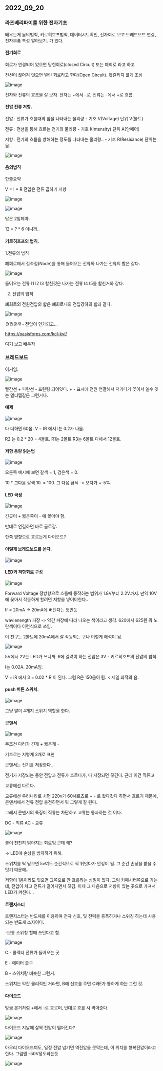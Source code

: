 ## 2022_09_20

### 라즈베리파이를 위한 전자기초

배우는게 옴의법칙, 키르히호프법칙, 데이터시트확인, 전자회로 보고 브레드보드 연결, 전자부품 특성 알아보기. 가 있다.

#### 전기회로

회로가 연결되어 있으면 닫힌회로(closed Circuit) 또는 폐회로 라고 하고

전선이 끊어져 잇으면 열린 회로라고 한다(Open Circuit). 헷갈리지 않게 조심

![image](https://user-images.githubusercontent.com/94778099/191191251-7430a8f2-4c62-4aa0-9a11-e9f7b2cdd48a.png)


전자와 전류의 흐름을 잘 보자. 전자는 +에서 -로, 전류는 -에서 +로 흐름.



#### 전압 전류 저항.

전압 : 전류가 흐를때의 힘을 나타내는 물리량  - 기호 V(Voltage) 단위 V(볼트)
  
전류 : 전선을 통해 흐르는 전기의 물리량   - 기호 I(Intensity) 단위 A(암페어)

저항 : 전기의 흐름을 방해하는 정도를 나타내는 물리량.. -  기호 R(Resisance)  단위는 옴.

![image](https://user-images.githubusercontent.com/94778099/191191721-83dae3a9-9ec2-4abf-bba2-651c360bd3fa.png)



#### 옴의법칙

한줄요약

V = I * R  전압은 전류 곱하기 저항

![image](https://user-images.githubusercontent.com/94778099/191192083-328ce407-22f9-438b-9f3c-10e7b7af9f44.png)



![image](https://user-images.githubusercontent.com/94778099/191192209-30570fe8-38d0-4426-83b0-b940448af63c.png)

답은 2암페아.

12 = ? * 6 이니까..

#### 키르히호프의 법칙.

1.전류의 법칙

폐회로에서 접속점(Node)를 통해 들어오는 전류와 나가는 전류의 합은 같다.

![image](https://user-images.githubusercontent.com/94778099/191192520-5ffd0d3b-c34b-4bde-a39e-8728a891a881.png)

들어오는 전류 I1 I2 I3 합친것은 나가는 전류 I4 I5를 합친거와 같다.



2. 전압의 법칙

폐회로의 전원전압의 합은 폐회로내의 전압강하의 합과 같다.

![image](https://user-images.githubusercontent.com/94778099/191192720-be16d69d-7b10-489e-a1a1-9b9cdaa0c10b.png)

*전압강하* - 전압이 인가되고...

https://oasisfores.com/kcl-kvl/

여기 보고 배우자


### 브레드보드

이거임.

![image](https://user-images.githubusercontent.com/94778099/191194091-a61bf219-5a70-43e0-a162-2f6c9de0f782.png)

빨간선 + 파란선 - 프린팅 되어잇다. + - 표시에 전원 연결해서 저기다가 꽂아서 쓸수 잇는 멀티탭같은 그런거다.



#### 예제

![image](https://user-images.githubusercontent.com/94778099/191194806-dab73aff-6ee3-4820-a8cb-d29d23d5106b.png)

다 더하면 60옴.  V = IR 에서 I는 0.2가 나옴.

R2 는 0.2 * 20 = 4볼트. R1는 2볼트 R3는 6볼트 다해서 12볼트.


#### 저항 용량 읽는법

![image](https://user-images.githubusercontent.com/94778099/191195484-3581c929-1c9c-4496-aba6-eedbb88860ac.png)

오른쪽 예시에 보면 갈색 = 1, 검은색 = 0. 

10 * 그다음 갈색 10. = 100. 그 다음 금색 -> 오차가 +-5%.


#### LED 극성

![image](https://user-images.githubusercontent.com/94778099/191195864-ef488b00-6b51-4262-b88e-c68d9fd7920b.png)

긴곳이 + 짧은쪽이 - 에 꽂아야 함.

반대로 연결하면 바로 골로감.

한쪽 방향으로 흐르는게 다이오드?



#### 이렇게 브레드보드를 쓴다.

![image](https://user-images.githubusercontent.com/94778099/191196447-098b6468-cb67-49b5-8ec4-c4575abefdae.png)


#### LED와 저항회로 구성

![image](https://user-images.githubusercontent.com/94778099/191196761-e45c5b1e-94aa-4f32-aec5-ad9b7278f8af.png)

Forward Voltage 정방향으로 흐를때 동작하는 범위가 1.8V부터 2.2V까지. 만약 10V에 꽂아서 작동하게 할려면 저항을 넣어야한다..

If = 20mA -> 20mA에 버틴다는 뜻인듯


wavlenength 파장 -> 약간 파장에 따라 나오는 색이라고 생각. 620에서 625뭔 뭐 노란색이다 이런식으로 쓰임.

이 친구는 2볼트에 20mA에서 잘 작동되는 구나 이렇게 해석이 됨.


![image](https://user-images.githubusercontent.com/94778099/191197571-fe3ec1e5-949a-4b9c-b7f3-ec1432c0d698.png)


5V에서 2V는 LED가 쓰니까. R에 걸려야 하는 전압은 3V - 키르히호프의 전압의 법칙.

I는 0.02A. 20mA임.

V = iR 에서 3 = 0.02 * R 이 된다. 그럼 R은 150옴이 됨. < 제일 최적의 옴.



#### push 버튼 스위치.

![image](https://user-images.githubusercontent.com/94778099/191198739-ea902b40-251f-4116-bb51-450cea435000.png)

그냥 발이 4개지 스위치 역할을 한다.


#### 콘덴서

![image](https://user-images.githubusercontent.com/94778099/191199346-3c7c14dc-7b60-4a6a-ac95-08257a806775.png)

무조건 다리가 긴게 + 짧은게 -

기호로는 저렇게 3개로 표현

콘덴서는 전기를 저장한다...

전기가 저장되는 동안 전압과 전류가 흐르다가, 다 저장되면 끊긴다. 근데 이건 직류고

교류에선 다르다.

교류에선 우리나라로 치면 220v가 60헤르츠로 + - 로 왔다갓다 하면서 흐르기 때문에, 콘덴서에서 전류 전압 충전하면서 뭐 그렇게 잘 된다..

그래서 콘덴서의 특징이 직류는 차단하고 교류는 통과하는 것 이다.

DC - 직류 AC - 교류

![image](https://user-images.githubusercontent.com/94778099/191202374-e22f3163-3a66-45af-9d17-bc81836cc9d3.png)


불이 천천히 밝아지는 회로임 근데 왜?

-> LED에 손상을 방지하기 위해.

스위치를 딱 닫으면 5v여도 순간적으로 팍 튀엇다가 안정이 됨. 그 순간 손상을 받을 수 잇기 때문에..

저항이 1옴이라도 잇으면 그쪽으로 안 흐를려는 성질이 있다. 그럼 커패시터쪽으로 가는데,  전압이 차고 전류가 떨어지면서 끊김. 이제 그 다음으로 저항이
있는 곳으로 가져서 LED가 켜진다...


#### 트랜지스터

트랜지스터는 반도체를 이용하여 전자 신호, 및 전력을 증폭하거나 스위칭 하는데 사용되는 반도체 소자이다.

-보통 스위칭 할때 쓰인다고 함.


![image](https://user-images.githubusercontent.com/94778099/191203394-65203f96-8a8b-446f-bfae-1cc9be2e43b2.png)


C - 콜렉터 전류가 들어오는 곳

E - 에미터 출구

B - 스위치랑 비슷한 그런거.

스위치는 약간 물리적인 거라면, B에 신호를 주면 C와E가 통하게 하는 그런 것.

#### 다이오드

방금 본거처럼 +에서 -로 흐르며, 반대로 흐를 시 막아준다.

![image](https://user-images.githubusercontent.com/94778099/191203884-f239775b-d96b-4a5a-8435-e1a4a178c029.png)

다이오드 지날때 살짝 전압이 떨어진다? 

![image](https://user-images.githubusercontent.com/94778099/191204434-3fc351af-a6f0-4c15-b894-81890650da12.png)


아무리 다이오드여도, 일정 전압 넘기면 역전압을 못막는데, 이 위치를 항복전압이라고 한다. 그림엔 -50V정도되는듯

![image](https://user-images.githubusercontent.com/94778099/191204552-8ca635af-019a-40a4-9b4c-cabf862d96cc.png)
















